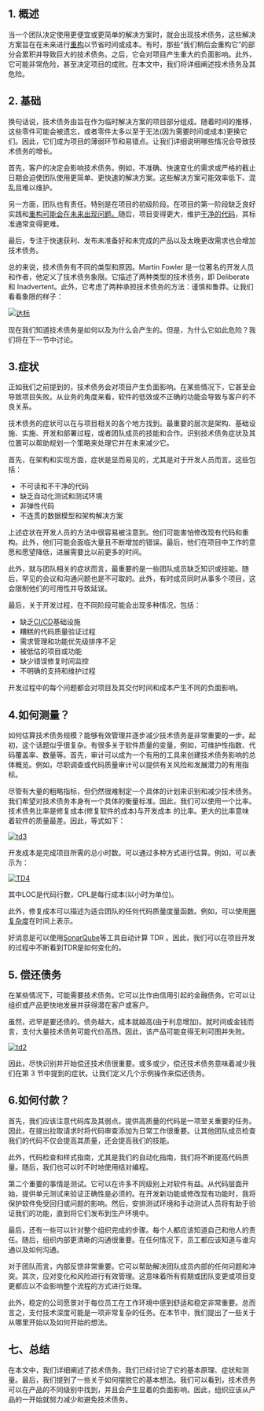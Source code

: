 ## 1. 概述

当一个团队决定使用更便宜或更简单的解决方案时，就会出现技术债务，这些解决方案旨在在未来进行[重构](https://www.baeldung.com/cs/refactoring)以节省时间或成本。有时，那些“我们稍后会重构它”的部分会累积并导致巨大的技术债务。之后，它会对项目产生重大的负面影响。此外，它可能非常危险，甚至决定项目的成败。在本文中，我们将详细阐述技术债务及其危险。

## 2. 基础

换句话说，技术债务由旨在作为临时解决方案的项目部分组成。随着时间的推移，这些零件可能会被遗忘，或者零件太多以至于无法(因为需要时间或成本)更换它们。因此，它们成为项目的薄弱环节和易错点。让我们详细说明哪些情况会导致技术债务的增长。

首先，客户的决定会影响技术债务。例如，不准确、快速变化的需求或严格的截止日期会迫使团队使用更简单、更快速的解决方案。这些解决方案可能效率低下、混乱且难以维护。

另一方面，团队也有责任。特别是在项目的初级阶段。在项目的第一阶段缺乏良好实践和[重构可能会在未来出现问题。](https://www.baeldung.com/intellij-refactoring)随后，项目变得更大，维护[干净的代码](https://www.baeldung.com/java-clean-code)，其标准通常变得更难。

最后，专注于快速获利、发布未准备好和未完成的产品以及太晚更改需求也会增加技术债务。

总的来说，技术债务有不同的类型和原因。Martin Fowler 是一位著名的开发人员和作者，他定义了技术债务象限。它描述了两种类型的技术债务，即 Deliberate 和 Inadvertent。此外，它考虑了两种承担技术债务的方法：谨慎和鲁莽。让我们看看象限的样子：

 

[![达标](https://www.baeldung.com/wp-content/uploads/sites/4/2021/07/td.svg)](https://www.baeldung.com/wp-content/uploads/sites/4/2021/07/td.svg)

现在我们知道技术债务是如何以及为什么会产生的。但是，为什么它如此危险？我们将在下一节中讨论。

## 3.症状

正如我们之前提到的，技术债务会对项目产生负面影响。在某些情况下，它甚至会导致项目失败。从业务的角度来看，软件的低效或不正确的功能会导致与客户的不良关系。

技术债务的症状可以在与项目相关的各个地方找到。最重要的层次是架构、基础设施、实施、开发和部署过程，或者团队成员的技能和合作。识别技术债务症状及其位置可以帮助规划一个策略来处理它并在未来减少它。

首先，在架构和实现方面，症状是显而易见的，尤其是对于开发人员而言。这些包括：

-    不可读和不干净的代码
-   缺乏自动化测试和测试环境
-   非弹性代码
-   不连贯的数据模型和架构解决方案

上述症状在开发人员的方法中很容易被注意到。他们可能害怕修改现有代码和重构。此外，他们可能会面临大量且不断增加的错误。最后，他们在项目中工作的意愿和愿望降低，进展需要比以前更多的时间。

此外，就与团队相关的症状而言，最重要的是一些团队成员缺乏知识或技能。随后，罕见的会议和沟通问题也是不可取的。此外，有时成员同时从事多个项目，这会限制他们的可用性并导致延误。

最后，关于开发过程，在不同阶段可能会出现多种情况，包括：

-   缺乏[CI/CD](https://www.baeldung.com/spring-boot-ci-cd)基础设施
-   糟糕的代码质量验证过程
-   需求管理和功能优先级排序不足
-   被低估的项目或功能
-   缺少错误修复时间监控
-   不明确的支持和维护过程

开发过程中的每个问题都会对项目及其交付时间和成本产生不同的负面影响。

## 4.如何测量？

如何估算技术债务规模？能够有效管理并逐步减少技术债务是非常重要的一步。起初，这个话题似乎很复杂。有很多关于软件质量的变量，例如，可维护性指数、代码覆盖率、数量等。首先，审计可以成为一个有用的工具来创建技术债务影响的总体概览。例如，尽职调查或代码质量审计可以提供有关风险和发展潜力的有用指标。

尽管有大量的粗略指标，但仍然很难制定一个具体的计划来识别和减少技术债务。我们希望对技术债务本身有一个具体的衡量标准。因此，我们可以使用一个比率。技术债务比率是修复成本(修复软件的成本)与开发成本 的比率。更大的比率意味着软件的质量最差。因此，等式如下：

 

[![td3](https://www.baeldung.com/wp-content/uploads/sites/4/2021/07/td3.svg)](https://www.baeldung.com/wp-content/uploads/sites/4/2021/07/td3.svg)

开发成本是完成项目所需的总小时数。可以通过多种方式进行估算。例如，可以表示为：

 

[![TD4](https://www.baeldung.com/wp-content/uploads/sites/4/2021/07/td4.svg)](https://www.baeldung.com/wp-content/uploads/sites/4/2021/07/td4.svg)

其中LOC是代码行数，CPL是每行成本(以小时为单位)。

此外，修复成本可以描述为适合团队的任何代码质量度量函数。例如，可以使用[圈复杂度](https://www.baeldung.com/code-quality-metrics#1-what-is-cyclomatic-complexity)在时间上表示。

好消息是可以使用[SonarQube](https://www.baeldung.com/sonar-qube)等工具自动计算 TDR 。因此，我们可以在项目开发的过程中不断看到TDR是如何变化的。

## 5. 偿还债务

在某些情况下，可能需要技术债务。它可以比作由信用引起的金融债务。它可以让组织或产品更快地发展并获得潜在客户或客户。

虽然，迟早是要还债的。债务越大，成本就越高(由于利息增加)。就时间或金钱而言，支付大量技术债务可能代价高昂。因此，该产品可能变得无利可图并失败。

 

[![td2](https://www.baeldung.com/wp-content/uploads/sites/4/2021/07/td2.svg)](https://www.baeldung.com/wp-content/uploads/sites/4/2021/07/td2.svg)

因此，尽快识别并开始偿还技术债很重要。或多或少，偿还技术债务意味着减少我们在第 3 节中提到的症状。让我们定义几个示例操作来偿还债务。

## 6.如何付款？

首先，我们应该注意代码库及其弱点。提供高质量的代码是一项至关重要的任务。因此，在提出拉取请求时将代码审查添加为日常工作很重要。让其他团队成员检查我们的代码不仅会提高其质量，还会提高我们的技能。

此外，代码检查和样式指南，尤其是我们的自动化指南，我们将不断提高代码质量。随后，我们也可以时不时地使用结对编程。

第二个重要的事情是测试。它可以在许多不同级别上对软件有益。从代码层面开始，提供单元测试来验证正确性是必须的。在开发新功能或修改现有功能时，我将保护软件免受回归或问题的影响。然后，安排测试环境和手动测试人员将有助于验证我们的功能，直到将它们发布到生产环境中。

最后，还有一些可以针对整个组织完成的步骤。每个人都应该知道自己和他人的责任。随后，组织内部更清晰的沟通很重要。在任何情况下，员工都应该知道与谁沟通以及如何沟通。

对于团队而言，内部反馈非常重要。它可以帮助解决团队成员内部的任何问题和冲突。其次，应对变化和风险进行有效管理。这意味着所有假期或团队变更或项目变更都应以不会影响整个流程的方式进行处理。

此外，稳定的公司愿景对于每位员工在工作环境中感到舒适和稳定非常重要。总而言之，支付技术深度可能是一项非常复杂的任务。在本节中，我们提出了一些关于从哪里开始以及如何开始的想法。

## 七、总结

在本文中，我们详细阐述了技术债务。我们已经讨论了它的基本原理、症状和测量。最后，我们提到了一些关于如何摆脱它的基本想法。我们可以看到，技术债务可以在产品的不同级别中找到，并且会产生显着的负面影响。因此，组织应该从产品的一开始就努力减少和避免技术债务。